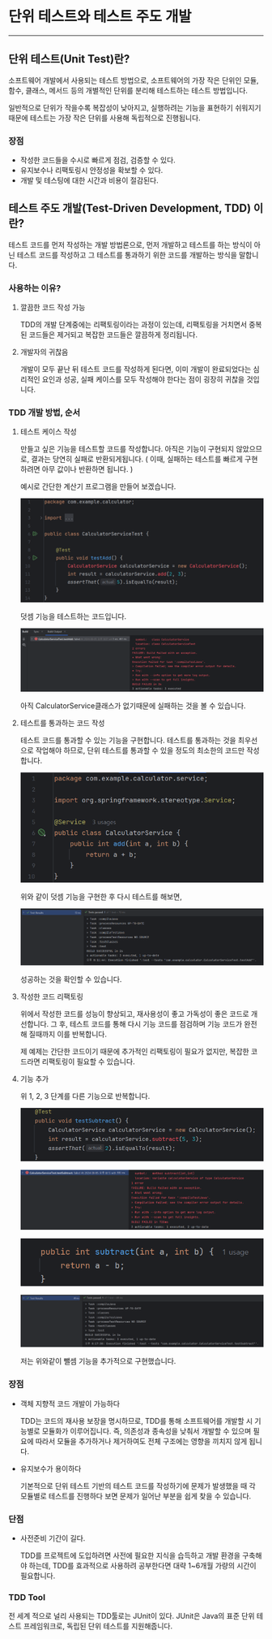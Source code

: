 # 단위 테스트와 테스트 주도 개발

---

## 단위 테스트(Unit Test)란?

소프트웨어 개발에서 사용되는 테스트 방법으로, 소프트웨어의 가장 작은 단위인 모듈, 함수, 클래스, 메서드 등의 개별적인 단위를 분리해 테스트하는 테스트 방법입니다.

일반적으로 단위가 작을수록 복잡성이 낮아지고, 실행하려는 기능을 표현하기 쉬워지기 때문에 테스트는 가장 작은 단위를 사용해 독립적으로 진행됩니다.

### 장점

- 작성한 코드들을 수시로 빠르게 점검, 검증할 수 있다.
- 유지보수나 리팩토링시 안정성을 확보할 수 있다.
- 개발 및 테스팅에 대한 시간과 비용이 절감된다.

## 테스트 주도 개발(Test-Driven Development, TDD) 이란?

테스트 코드를 먼저 작성하는 개발 방법론으로, 먼저 개발하고 테스트를 하는 방식이 아닌 테스트 코드를 작성하고 그 테스트를 통과하기 위한 코드를 개발하는 방식을 말합니다.

### 사용하는 이유?

1. 깔끔한 코드 작성 가능
    
    TDD의 개발 단계중에는 리팩토링이라는 과정이 있는데, 리팩토링을 거치면서 중복된 코드들은 제거되고  복잡한 코드들은 깔끔하게 정리됩니다.
    
2. 개발자의 귀찮음
    
    개발이 모두 끝난 뒤 테스트 코드를 작성하게 된다면, 이미 개발이 완료되었다는 심리적인 요인과 성공, 실패 케이스를 모두 작성해야 한다는 점이 굉장히 귀찮을 것입니다.
    

### TDD 개발 방법, 순서

1. 테스트 케이스 작성
    
    만들고 싶은 기능을 테스트할 코드를 작성합니다. 아직은 기능이 구현되지 않았으므로, 결과는 당연히 실패로 반환되게됩니다. ( 이때, 실패하는 테스트를 빠르게 구현하려면 아무 값이나 반환하면 됩니다. )
    
    예시로 간단한 계산기 프로그램을 만들어 보겠습니다.
    
    ![Untitled](img/단위테스트와%20테스트주도개발/Untitled.png)
    
    덧셈 기능을 테스트하는 코드입니다.
    
    ![Untitled](img/단위테스트와%20테스트주도개발/Untitled%201.png)
    
    아직 CalculatorService클래스가 없기때문에 실패하는 것을 볼 수 있습니다.
    
2. 테스트를 통과하는 코드 작성
    
    테스트 코드를 통과할 수 있는 기능을 구현합니다. 테스트를 통과하는 것을 최우선으로 작업해야 하므로, 단위 테스트를 통과할 수 있을 정도의 최소한의 코드만 작성합니다.
    
    ![Untitled](img/단위테스트와%20테스트주도개발/Untitled%202.png)
    
    위와 같이 덧셈 기능을 구현한 후 다시 테스트를 해보면,
    
    ![Untitled](img/단위테스트와%20테스트주도개발/Untitled%203.png)
    
    성공하는 것을 확인할 수 있습니다.
    
3. 작성한 코드 리팩토링
    
    위에서 작성한 코드를 성능이 향상되고, 재사용성이 좋고 가독성이 좋은 코드로 개선합니다. 그 후, 테스트 코드를 통해 다시 기능 코드를 점검하며 기능 코드가 완전해 질때까지 이를 반복합니다.
    
    제 예제는 간단한 코드이기 때문에 추가적인 리팩토링이 필요가 없지만, 복잡한 코드라면 리팩토링이 필요할 수 있습니다.
    

1. 기능 추가
    
    위 1, 2, 3 단계를 다른 기능으로 반복합니다.
    
    ![Untitled](img/단위테스트와%20테스트주도개발/Untitled%204.png)
    
    ![Untitled](img/단위테스트와%20테스트주도개발/Untitled%205.png)
    
    ![Untitled](img/단위테스트와%20테스트주도개발/Untitled%206.png)
    
    ![Untitled](img/단위테스트와%20테스트주도개발/Untitled%207.png)
    
    저는 위와같이 뺄셈 기능을 추가적으로 구현했습니다.
    

### 장점

- 객체 지향적 코드 개발이 가능하다
    
    TDD는 코드의 재사용 보장을 명시하므로, TDD를 통해 소프트웨어를 개발할 시 기능별로 모듈화가 이루어집니다. 즉, 의존성과 종속성을 낮춰서 개발할 수 있으며 필요에 따라서 모듈을 추가하거나 제거하여도 전체 구조에는 영향을 끼치지 않게 됩니다.
    
- 유지보수가 용이하다
    
    기본적으로 단위 테스트 기반의 테스트 코드를 작성하기에 문제가 발생했을 때 각 모듈별로 테스트를 진행하다 보면 문제가 일어난 부분을 쉽게 찾을 수 있습니다.
    

### 단점

- 사전준비 기간이 길다.
    
    TDD를 프로젝트에 도입하려면 사전에 필요한 지식을 습득하고 개발 환경을 구축해야 하는데, TDD를 효과적으로 사용하려 공부한다면 대략 1~6개월 가량의 시간이 필요합니다.
    

### TDD Tool

전 세계 적으로 널리 사용되는 TDD툴로는 JUnit이 있다. JUnit은 Java의 표준 단위 테스트 프레임워크로, 독립된 단위 테스트를 지원해줍니다.
